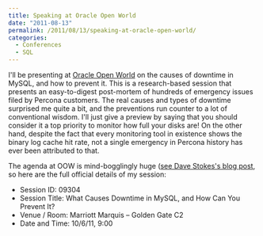 ```yaml
---
title: Speaking at Oracle Open World
date: "2011-08-13"
permalink: /2011/08/13/speaking-at-oracle-open-world/
categories:
  - Conferences
  - SQL
---
```

I'll be presenting at [Oracle Open World][1] on the causes of downtime in MySQL, and how to prevent it. This is a research-based session that presents an easy-to-digest post-mortem of hundreds of emergency issues filed by Percona customers. The real causes and types of downtime surprised me quite a bit, and the preventions run counter to a lot of conventional wisdom. I'll just give a preview by saying that you should consider it a top priority to monitor how full your disks are! On the other hand, despite the fact that every monitoring tool in existence shows the binary log cache hit rate, not a single emergency in Percona history has ever been attributed to that.

The agenda at OOW is mind-bogglingly huge ([see Dave Stokes's blog post][2], so here are the full official details of my session:

*   Session ID: 09304
*   Session Title: What Causes Downtime in MySQL, and How Can You Prevent It?
*   Venue / Room: Marriott Marquis &#8211; Golden Gate C2
*   Date and Time: 10/6/11, 9:00

 [1]: http://www.oracle.com/openworld/index.html
 [2]: http://opensourcedba.wordpress.com/2011/08/11/oracle-open-world-mysql-sessions/ "see Dave Stokes's blog post"
